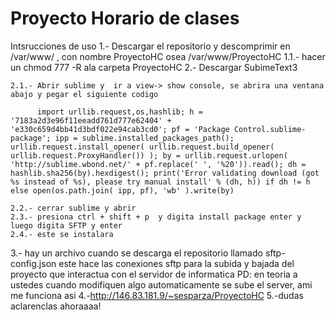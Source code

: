 
Proyecto Horario de clases
===========
Intsrucciones de uso
1.- Descargar el repositorio y descomprimir en /var/www/ , con nombre ProyectoHC osea /var/www/ProyectoHC
    1.1.- hacer un chmod 777 -R ala carpeta ProyectoHC
2.- Descargar SubimeText3

    2.1.- Abrir sublime y  ir a view-> show console, se abrira una ventana abajo y pegar el siguiente codigo

          import urllib.request,os,hashlib; h = '7183a2d3e96f11eeadd761d777e62404' + 'e330c659d4bb41d3bdf022e94cab3cd0'; pf = 'Package Control.sublime-package'; ipp = sublime.installed_packages_path(); urllib.request.install_opener( urllib.request.build_opener( urllib.request.ProxyHandler()) ); by = urllib.request.urlopen( 'http://sublime.wbond.net/' + pf.replace(' ', '%20')).read(); dh = hashlib.sha256(by).hexdigest(); print('Error validating download (got %s instead of %s), please try manual install' % (dh, h)) if dh != h else open(os.path.join( ipp, pf), 'wb' ).write(by) 

    2.2.- cerrar sublime y abrir
    2.3.- presiona ctrl + shift + p  y digita install package enter y luego digita SFTP y enter
    2.4.- este se instalara
3.- hay un archivo cuando se descarga el repositorio llamado sftp-config.json
    este hace las conexiones sftp para la subida y bajada del proyecto que interactua con el servidor de informatica
    PD: en teoria a ustedes cuando modifiquen algo automaticamente se sube el server, ami me funciona asi
4.-http://146.83.181.9/~sesparza/ProyectoHC
5.-dudas aclarenclas ahoraaaa!              
